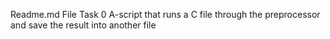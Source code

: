 Readme.md File
Task 0 A-script that runs a C file through the preprocessor and save the result into another file
